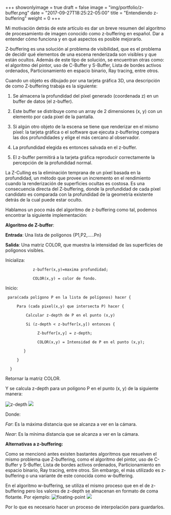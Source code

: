 +++
showonlyimage = true
draft = false
image = "img/portfolio/z-buffer.png"
date = "2017-09-27T18:25:22-05:00"
title = "Entendiendo z-buffering"
weight = 0
+++

Mi motivación detrás de este artículo es dar un breve resumen del algoritmo de procesamiento de imagen conocido como z-buffering en español. Dar a entender cómo funciona y en qué aspectos es posible mejorarlo.
<!--more-->

Z-buffering es una solución al problema de visibilidad, que es el problema de decidir qué elementos de una escena renderizada son visibles y que están ocultos. Además de este tipo de solución, se encuentran otras como: el algoritmo del pintor, uso de C-Buffer y S-Buffer, Lista de bordes activos ordenados, Particionamiento en espacio binario, Ray tracing, entre otros.

Cuando un objeto es dibujado por una tarjeta gráfica 3D, una descripción de como Z-buffering trabaja es la siguiente:

1. Se almacena la profundidad del píxel generado (coordenada z) en un buffer de datos (el z-buffer).

2. Este buffer se distribuye como un array de 2 dimensiones (x, y) con un elemento por cada pixel de la pantalla.

3. Si algún otro objeto de la escena se tiene que renderizar en el mismo píxel:  la tarjeta gráfica o el software que ejecuta z-buffering compara las dos profundidades y elige el más cercano al observador.

4. La profundidad elegida es entonces salvada en el z-buffer.

5. El z-buffer permitirá a la tarjeta gráfica reproducir correctamente la percepción de la profundidad normal.


La Z-Culling es la eliminación temprana de un píxel basada en la profundidad, un método que provee un incremento en el rendimiento cuando la renderización de superficies ocultas es costosa. Es una consecuencia directa del Z-buffering, donde la profundidad de cada píxel candidato es comparada con la profundidad de la geometría existente detrás de la cual puede estar oculto.


Hablamos un poco más del algoritmo de z-buffering como tal, podemos encontrar la siguiente implementación:


<b>Algoritmo de Z-buffer</b>: 

<b>Entrada</b>: Una lista de polígonos {P1,P2,.....Pn}

<b>Salida</b>: Una matriz COLOR, que muestra la intensidad de las superficies de polígonos visibles.

Inicializa:

                z-buffer(x,y)=maxima profundidad; 

                COLOR(x,y) = color de fondo.


Inicio:

     para(cada polígono P en la lista de polígonos) hacer {

         Para (cada pixel(x,y) que intersecta P) hacer {

             Calcular z-depth de P en el punto (x,y)

             Si (z-depth < z-buffer[x,y]) entonces {
                 
                  Z-buffer[x,y] = z-depth;

                  COLOR(x,y) = Intensidad de P en el punto (x,y);

            }

         }

      }

  Retornar la matriz COLOR.

Y se calcula z-depth para un polígono P en el punto (x, y) de la siguiente manera:

![z-depth](/img/portfolio/z-depth.svg)
<img src="/img/portfolio/z-depth.svg">

Donde:

<i>Far</i>: Es la máxima distancia que se alcanza a ver en la cámara.

<i>Near</i>: Es la mínima distancia que se alcanza a ver en la cámara.


<b>Alternativas a z-buffering:</b>

Como se mencionó antes existen bastantes algoritmos que resuelven el mismo problema que Z-buffering, como el algoritmo del pintor, uso de C-Buffer y S-Buffer, Lista de bordes activos ordenados, Particionamiento en espacio binario, Ray tracing, entre otros. Sin embargo, el más utilizado es z-buffering o una variante de este conocida como w-buffering.

En el algoritmo w-buffering, se utiliza el mismo proceso que en el de z-buffering pero los valores de z-depth se almacenan en formato de coma flotante. Por ejemplo: 
![floating-point](/img/portfolio/floating-point.svg)
<img src="/img/portfolio/floating-point.svg">

Por lo que es necesario hacer un proceso de interpolación para guardarlos.
